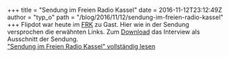 +++
title = "Sendung im Freien Radio Kassel"
date = 2016-11-12T23:12:49Z
author = "typ_o"
path = "/blog/2016/11/12/sendung-im-freien-radio-kassel"
+++
Flipdot war heute im
[FRK](https://www.freies-radio-kassel.de/startseite.html) zu Gast. Hier
wie in der Sendung versprochen die erwähnten Links. Zum
[Download](/media/2016-11-12-Flipdot-Freies-Radio-Kassel.mp3)
das Interview als Ausschnitt der Sendung.  
["Sendung im Freien Radio Kassel" vollständig
lesen](https://flipdot.org/blog/archives/357-Sendung-im-Freien-Radio-Kassel.html#extended)

